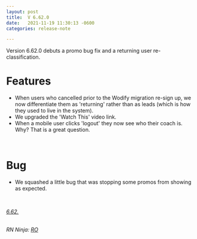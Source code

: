 ```yaml
---
layout: post
title:  V 6.62.0
date:   2021-11-19 11:30:13 -0600
categories: release-note

---
```

Version 6.62.0 debuts a promo bug fix and a returning user re-classification. 

# Features
- When users who cancelled prior to the Wodify migration re-sign up, we now differentiate them as 'returning' rather than as leads (which is how they used to live in the system). 
- We upgraded the 'Watch This' video link. 
- When a mobile user clicks 'logout' they now see who their coach is. Why? That is a great question. 
<br/>

# Bug
- We squashed a little bug that was stopping some promos from showing as expected.
<br/> 


*[6.62.](https://github.com/streetparking/my-streetparking/releases/tag/v6.62.0)*
<br/>
<br/>

_RN Ninja: [RO](https://github.com/robyanna)_
 
 
 